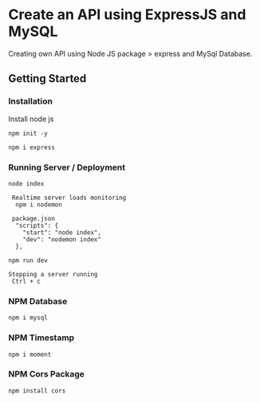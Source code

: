 # Create an API using ExpressJS and MySQL

Creating own API using Node JS package > express and MySql Database.

## Getting Started

### Installation
Install node js

```
npm init -y
```

```
npm i express
```

### Running Server / Deployment

```
node index
```

```
 Realtime server loads monitoring
  npm i nodemon
```

```
 package.json
  "scripts": {
    "start": "node index",
    "dev": "nodemon index"
  },
```

```
npm run dev
```

```
Stopping a server running
 Ctrl + c
```

### NPM Database

```
npm i mysql
```

### NPM Timestamp

```
npm i moment
```

### NPM Cors Package

```
npm install cors
```
